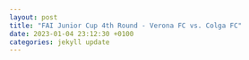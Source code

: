 ```yaml
---
layout: post
title: "FAI Junior Cup 4th Round - Verona FC vs. Colga FC"
date: 2023-01-04 23:12:30 +0100
categories: jekyll update
---
```


